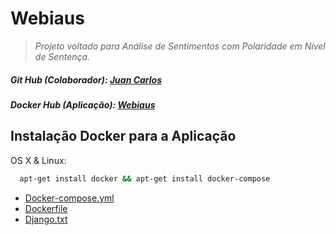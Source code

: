 # Webiaus
> _Projeto voltado para Análise de Sentimentos com Polaridade em Nível de Sentença._

<h5> Git Hub (Colaborador): <a href="https://github.com/abyzziboll">Juan Carlos</a></h5>
<h5> Docker Hub (Aplicação): <a href="https://hub.docker.com/repository/docker/iurisalla/devops">Webiaus</a></h5>

## Instalação Docker para a Aplicação

OS X & Linux:

```sh
  apt-get install docker && apt-get install docker-compose
```

- <a href="https://github.com/IuriSalla/Webiaus/blob/master/docker-compose.yml">Docker-compose.yml</a>
- <a href="https://github.com/IuriSalla/Webiaus/blob/master/Dockerfile">Dockerfile</a>
- <a href="https://github.com/IuriSalla/Webiaus/blob/master/django.txt">Django.txt</a>

